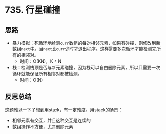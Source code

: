 # 735. 行星碰撞

## 思路

- 暴力模拟：死循环地检测`curr`数组的每对相邻元素，如果有碰撞，则修改到新数组`next`中。当`next`比`curr`少时才退出程序。这样需要多次循环才能检测完所有的相邻对。
  - 时间：O(KN)，K < N
- 栈：检测栈顶是否与新元素碰撞，因为栈可以自由删除元素，所以只需要一次循环就能保证所有相邻对都被检测。
  - 时间：O(N)

## 反思总结

这题难以一下子想到用stack，有一定难度。用stack的场景：

- 相邻元素有交互，并且这种交互是连续的
- 数组操作不方便，尤其删除元素
